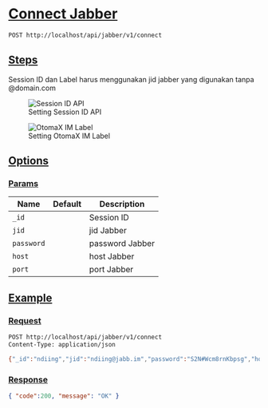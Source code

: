 # [Connect Jabber]()

<!--
@category Common
-->

```bash
POST http://localhost/api/jabber/v1/connect
```

## [Steps]()

Session ID dan Label harus menggunakan jid jabber yang digunakan tanpa @domain.com

<p>
    <figure>
        <img src="https://raw.githubusercontent.com/ndiing/OtomaX/main/docs/images/api-jb-id.png" alt="Session ID API" />
        <figcaption>Setting Session ID API</figcaption>
    </figure>
</p>
<p>
    <figure>
        <img src="https://raw.githubusercontent.com/ndiing/OtomaX/main/docs/images/otomax-jb-label.png" alt="OtomaX IM Label" />
        <figcaption>Setting OtomaX IM Label</figcaption>
    </figure>
</p>

## [Options]()

### [Params]()

Name | Default | Description
--- | --- | ---
`_id` |  | Session ID
`jid` |  | jid Jabber
`password` |  | password Jabber
`host` |  | host Jabber
`port` |  | port Jabber

## [Example]()

### [Request]()

```bash
POST http://localhost/api/jabber/v1/connect
Content-Type: application/json

{"_id":"ndiing","jid":"ndiing@jabb.im","password":"S2N#Wcm8rnKbpsg","host":"jabb.im","port":5222}
```

### [Response]()

```json
{ "code":200, "message": "OK" }
```